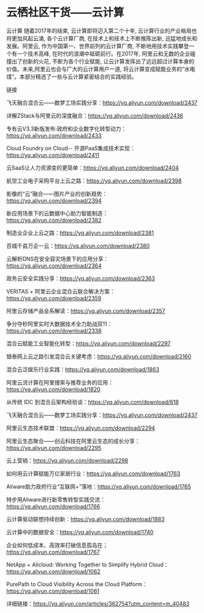 # 云栖社区干货——云计算


云计算
随着2017年的结束, 云计算即将迈入第二个十年, 云计算行业的产业格局也将更加风起云涌, 各个云计算厂商, 在技术上和技术上不断推陈出新, 迅猛地成长和发展。阿里云, 作为中国第一、世界前列的云计算厂商, 不断地用技术实践攀登一个有一个技术高峰, 在时代的浪潮中砥砺前行。在2017年, 阿里云和无数的企业碰撞出了创新的火花, 不断为各个行业赋能, 让云计算发挥出了远远超过计算本身的价值。未来,阿里云也会与广大的云计算用户一道, 将云计算变成赋能业务的“水电煤”。本部分精选了一些与云计算紧密结合的实践经验。

链接

飞天融合混合云——数梦工场实践分享：https://yq.aliyun.com/download/2437

详解ZStack与阿里云的深度融合：https://yq.aliyun.com/download/2436

专有云V3.3新版发布:政府和企业数字化转型动力：https://yq.aliyun.com/download/2433

Cloud Foundry on Cloud-- 开源PaaS集成技术实现：https://yq.aliyun.com/download/2411

云SaaS让人力资源变的更简单：https://yq.aliyun.com/download/2404

航空工业电子采购平台上云之路：https://yq.aliyun.com/download/2398

影像的“云”融合——图片产业的创新趋势：https://yq.aliyun.com/download/2394

新应用场景下的云数据中心助力智能制造：https://yq.aliyun.com/download/2382

制造业企业上云之路：https://yq.aliyun.com/download/2381

百城千县万企一云：https://yq.aliyun.com/download/2380  

云解析DNS在安全容灾场景下的应用分享：https://yq.aliyun.com/download/2364 

政务云安全实践分享：https://yq.aliyun.com/download/2363   

VERITAS + 阿里云企业混合云联合解决方案：https://yq.aliyun.com/download/2359

阿里云存储产品全系解读：https://yq.aliyun.com/download/2357 

争分夺秒阿里实时大数据技术全力助战双11：https://yq.aliyun.com/download/2338  

混合云赋能工业智能化转型：https://yq.aliyun.com/download/2297   

银泰网上云之路引发混合云关键考虑：https://yq.aliyun.com/download/2160  

混合云泛娱乐行业实践：https://yq.aliyun.com/download/1863   

阿里云流计算在阿里搜索与推荐业务的应用：https://yq.aliyun.com/download/1820  

从传统 IDC 到混合云架构经验谈：https://yq.aliyun.com/download/618 

飞天融合混合云——数梦工场实践分享：https://yq.aliyun.com/download/2437   

阿里云生态技术联盟：https://yq.aliyun.com/download/2294  

阿里云生态聚合——创云科技在阿里云生态的成长分享：https://yq.aliyun.com/download/2295 

云上营销：https://yq.aliyun.com/download/2298   

如何用云计算赋能万亿家居行业：https://yq.aliyun.com/download/1763  

Aliware助力政府行业“互联网+”落地：https://yq.aliyun.com/download/1765  

特步用Aliware进行新零售转型实践交流：https://yq.aliyun.com/download/1766 

云计算驱动联想持续创新：https://yq.aliyun.com/download/1883   

云计算中的数据安全：https://yq.aliyun.com/download/1740 

企业如何低成本、高效率打破信息孤岛在；https://yq.aliyun.com/download/1767


NetApp + Alicloud: Working Together to Simplify Hybrid Cloud：https://yq.aliyun.com/download/1062 

PurePath to Cloud Visibility Across the Cloud Platform：https://yq.aliyun.com/download/1061   

详细链接：https://yq.aliyun.com/articles/362754?utm_content=m_40483
